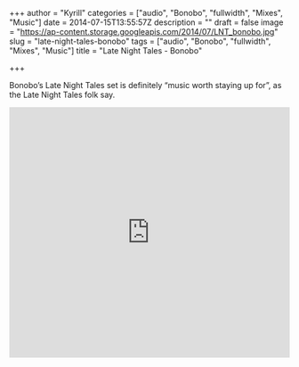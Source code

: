 +++
author = "Kyrill"
categories = ["audio", "Bonobo", "fullwidth", "Mixes", "Music"]
date = 2014-07-15T13:55:57Z
description = ""
draft = false
image = "https://ap-content.storage.googleapis.com/2014/07/LNT_bonobo.jpg"
slug = "late-night-tales-bonobo"
tags = ["audio", "Bonobo", "fullwidth", "Mixes", "Music"]
title = "Late Night Tales - Bonobo"

+++


Bonobo’s Late Night Tales set is definitely “music worth staying up for”, as the Late Night Tales folk say.

<iframe frameborder="no" height="450" scrolling="no" src="https://w.soundcloud.com/player/?url=https%3A%2F%2Fapi.soundcloud.com%2Fplaylists%2F20194969&visual=true&auto_play=false&hide_related=false&show_comments=true&show_user=true&show_reposts=false" width="100%"></iframe>
